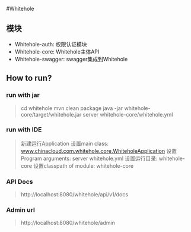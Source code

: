 #Whitehole


## 模块
- Whitehole-auth: 权限认证模块
- Whitehole-core: Whitehole主体API
- Whitehole-swagger: swagger集成到Whitehole


## How to run?

### run with jar
> cd whitehole
> mvn clean package
> java -jar whitehole-core/target/whitehole.jar server whitehole-core/whitehole.yml


### run with IDE
>新建运行Application
>设置main class: www.chinacloud.com.whitehole.core.WhiteholeApplication
>设置Program arguments: server whitehole.yml
>设置运行目录: whitehole-core
>设置classpath of module: whitehole-core

### API Docs
> http://localhost:8080/whitehole/api/v1/docs

### Admin url
>http://localhost:8080/whitehole/admin